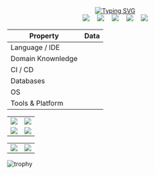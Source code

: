 <div align="center">
<a href="http://www.camelstudio.cn/">
<img src="https://readme-typing-svg.demolab.com?font=Fira+Code&pause=1000&center=true&vCenter=true&random=false&width=500&lines=c%2B%2B 全栈桌面/App/服务器开发工程师;擅长于设计客户端和服务器;10年以上代码编写经验;学习新事物;c%2B%2B full-stack+desktop+and+app+developer;experienced+client+server+designer;10%2B+years+of+coding+experience;always+learning+new+things;" alt="Typing SVG"/></a>
</div>

<div align="center">
<a href="http://www.camelstudio.cn/"><img src="https://img.shields.io/badge/zhengtianzuo-主页-green" /></a>&emsp;
<a href="https://blog.csdn.net/zhengtianzuo06/"><img src="https://img.shields.io/badge/CSDN-博客-c32136" /></a>&emsp;
<a href="https://www.zhihu.com/people/camelstudio"><img src="https://img.shields.io/badge/Zhihu-知乎-blue" /></a>&emsp;
<a href="https://gitee.com/zhengtianzuo"><img src="https://img.shields.io/badge/gitee-gitee-red" /></a>&emsp;
<img src="https://img.shields.io/github/followers/zhengtianzuo.svg?style=social&label=followers&maxAge=2592000" />
</div>



|Property|Data|
|----|----|
|Language / IDE| |
|Domain Knownledge| |
|CI / CD| |
|Databases| |
|OS| |
|Tools & Platform| |

<table>
 <tr>
  <td ><center><img src="https://github-readme-streak-stats.herokuapp.com/?user=zhengtianzuo&theme=onedark" ></center></td>
  <td ><center><img src="https://github-readme-stats.vercel.app/api?username=zhengtianzuo&show_icons=true&theme=onedark" ></center></td>
 </tr>
 <tr>
  <td ><center><img src="https://stats.justsong.cn/api/csdn?id=zhengtianzuo06&theme=onedark" ></center></td>
  <td ><center><img src="https://stats.justsong.cn/api/zhihu?username=camelstudio&theme=onedark" ></center></td>
 </tr>
</table>

<table>
 <tr>
  <td ><center><img src="https://github-readme-stats.vercel.app/api/top-langs/?username=zhengtianzuo&theme=onedark" ></center></td>
  <td ><center><img src="http://github-profile-summary-cards.vercel.app/api/cards/profile-details?username=zhengtianzuo&theme=onedark" ></center></td>
 </tr>
</table>

![trophy](https://github-profile-trophy.vercel.app/?username=zhengtianzuo&theme=onedark)





















